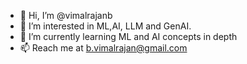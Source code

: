 - 👋 Hi, I’m @vimalrajanb
- 👀 I’m interested in ML,AI, LLM and GenAI.
- 🌱 I’m currently learning ML and AI concepts in depth
- 📫 Reach me at b.vimalrajan@gmail.com
  
